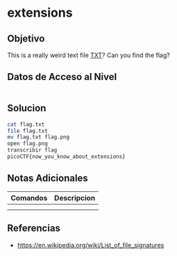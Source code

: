 # extensions
## Objetivo
This is a really weird text file [TXT](https://jupiter.challenges.picoctf.org/static/e7e5d188621ee705ceeb0452525412ef/flag.txt)? Can you find the flag?

## Datos de Acceso al Nivel
```
```
## Solucion
```Bash
cat flag.txt
file flag.txt
mv flag.txt flag.png
open flag.png
transcribir flag
picoCTF{now_you_know_about_extensions}

```
## Notas Adicionales
|**Comandos**|**Descripcion**|
|--------|-------------|
|||
|||
## Referencias
* https://en.wikipedia.org/wiki/List_of_file_signatures
